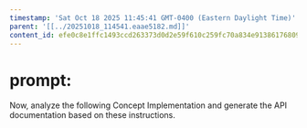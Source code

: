 ```yaml
---
timestamp: 'Sat Oct 18 2025 11:45:41 GMT-0400 (Eastern Daylight Time)'
parent: '[[../20251018_114541.eaae5182.md]]'
content_id: efe0c8e1ffc1493ccd263373d0d2e59f610c259fc70a834e9138617680946d63
---
```


# prompt:

Now, analyze the following Concept Implementation and generate the API documentation based on these instructions.

